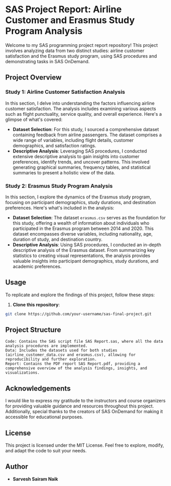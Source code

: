 # SAS Project Report: Airline Customer and Erasmus Study Program Analysis

Welcome to my SAS programming project report repository! This project involves analyzing data from two distinct studies: airline customer satisfaction and the Erasmus study program, using SAS procedures and demonstrating tasks in SAS OnDemand.

## Project Overview

### Study 1: Airline Customer Satisfaction Analysis

In this section, I delve into understanding the factors influencing airline customer satisfaction. The analysis includes examining various aspects such as flight punctuality, service quality, and overall experience. Here's a glimpse of what's covered:

- **Dataset Selection**: For this study, I sourced a comprehensive dataset containing feedback from airline passengers. The dataset comprises a wide range of variables, including flight details, customer demographics, and satisfaction ratings.
- **Descriptive Analysis**: Leveraging SAS procedures, I conducted extensive descriptive analysis to gain insights into customer preferences, identify trends, and uncover patterns. This involved generating graphical summaries, frequency tables, and statistical summaries to present a holistic view of the data.

### Study 2: Erasmus Study Program Analysis

In this section, I explore the dynamics of the Erasmus study program, focusing on participant demographics, study durations, and destination preferences. Here's what's included in the analysis:

- **Dataset Selection**: The dataset `erasmus.csv` serves as the foundation for this study, offering a wealth of information about individuals who participated in the Erasmus program between 2014 and 2020. This dataset encompasses diverse variables, including nationality, age, duration of study, and destination country.
- **Descriptive Analysis**: Using SAS procedures, I conducted an in-depth descriptive analysis of the Erasmus dataset. From summarizing key statistics to creating visual representations, the analysis provides valuable insights into participant demographics, study durations, and academic preferences.

## Usage

To replicate and explore the findings of this project, follow these steps:

1. **Clone this repository**:

```bash
git clone https://github.com/your-username/sas-final-project.git
```

## Project Structure

    Code: Contains the SAS script file SAS Report.sas, where all the data analysis procedures are implemented.
    Data: Includes the datasets used for both studies (airline_customer_data.csv and erasmus.csv), allowing for reproducibility and further exploration.
    Report: Contains the PDF report SAS Report.pdf, providing a comprehensive overview of the analysis findings, insights, and visualizations.

## Acknowledgements

I would like to express my gratitude to the instructors and course organizers for providing valuable guidance and resources throughout this project. Additionally, special thanks to the creators of SAS OnDemand for making it accessible for educational purposes.

## License

This project is licensed under the MIT License. Feel free to explore, modify, and adapt the code to suit your needs.

## Author 

- **Sarvesh Sairam Naik**


